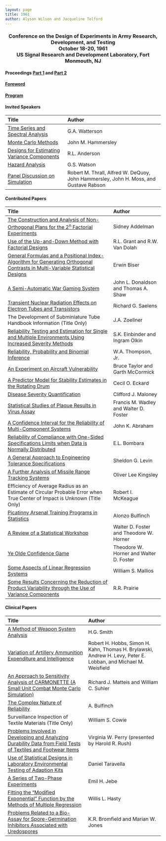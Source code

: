 ```yaml
---
layout: page
title: 1961
author: Alyson Wilson and Jacqueline Telford
---
```


<div align="center"><h3>Conference on the Design of Experiments in Army Research, Development, and Testing<br>
October 18-20, 1961<br>
US Signal Research and Development Laboratory, Fort Monmouth, NJ</h3></div>


#### Proceedings [Part 1](https://alysongwilson.github.io/ACAS/DOE2/DOE07_Part1.pdf#page=1) and [Part 2](https://alysongwilson.github.io/ACAS/DOE2/DOE07_Part2.pdf#page=1)

#### [Foreword](https://alysongwilson.github.io/ACAS/DOE2/DOE07_Part1.pdf#page=9)

#### [Program](https://alysongwilson.github.io/ACAS/DOE2/DOE07_Part1.pdf#page=11)


#### Invited Speakers

| Title | Author |
| :--- | :--- |
| [Time Series and Spectral Analysis](https://alysongwilson.github.io/ACAS/DOE2/DOE07_Part1.pdf#page=19) | G.A. Watterson |
| [Monte Carlo Methods](https://alysongwilson.github.io/ACAS/DOE2/DOE07_Part1.pdf#page=35) | John M. Hammersley |
| [Designs for Estimating Variance Components](https://alysongwilson.github.io/ACAS/DOE2/DOE07_Part2.pdf#page=489) | R.L. Anderson |
| [Hazard Analysis](https://alysongwilson.github.io/ACAS/DOE2/DOE07_Part2.pdf#page=533) | G.S. Watson |
| [Panel Discussion on Simulation](https://alysongwilson.github.io/ACAS/DOE2/DOE07_Part2.pdf#page=293) | Robert M. Thrall, Alfred W. DeQuoy, John Hammersley, John H. Moss, and Gustave Rabson |


#### Contributed Papers

| Title | Author |
| :--- | :--- |
| [The Construction and Analysis of Non-Orthogonal Plans for the 2<sup>n</sup> Factorial Experiments](https://alysongwilson.github.io/ACAS/DOE2/DOE07_Part1.pdf#page=45) | Sidney Addelman |
| [Use of the Up-and-Down Method with Factorial Designs](https://alysongwilson.github.io/ACAS/DOE2/DOE07_Part1.pdf#page=57) | R.L. Grant and R.W. Van Dolah |
| [General Formulas and a Positional Index-Algorithm for Generating Orthogonal Contrasts in Multi-Variable Statistical Designs](https://alysongwilson.github.io/ACAS/DOE2/DOE07_Part1.pdf#page=85) | Erwin Biser |
| [A Semi-Automatic War Gaming System](https://alysongwilson.github.io/ACAS/DOE2/DOE07_Part1.pdf#page=201) | John L. Donaldson and Thomas A. Shaw |
| [Transient Nuclear Radiation Effects on Electron Tubes and Transistors](https://alysongwilson.github.io/ACAS/DOE2/DOE07_Part1.pdf#page=243) | Richard G. Saelens |
| The Development of Subminiature Tube Handbook Information (Title Only) | J.A. Zoellner |
| [Reliability Testing and Estimation for Single and Multiple Environments Using Increased Severity Methods](https://alysongwilson.github.io/ACAS/DOE2/DOE07_Part1.pdf#page=287) | S.K. Einbinder and Ingram Olkin |
| [Reliability, Probability and Binomial Inference](https://alysongwilson.github.io/ACAS/DOE2/DOE07_Part2.pdf#page=1) | W.A. Thompson, Jr. |
| [An Experiment on Aircraft Vulnerability](https://alysongwilson.github.io/ACAS/DOE2/DOE07_Part2.pdf#page=29) | Bruce Taylor and Garth McCormick |
| [A Predictor Model for Stability Estimates in the Rotating Drum](https://alysongwilson.github.io/ACAS/DOE2/DOE07_Part2.pdf#page=139) | Cecil O. Eckard |
| [Disease Severity Quantification](https://alysongwilson.github.io/ACAS/DOE2/DOE07_Part2.pdf#page=147) | Clifford J. Maloney |
| [Statistical Studies of Plaque Results in Virus Assay](https://alysongwilson.github.io/ACAS/DOE2/DOE07_Part2.pdf#page=185) | Francis M. Wadley and Walter D. Foster |
| [A Confidence Interval for the Reliability of Multi-Component Systems](https://alysongwilson.github.io/ACAS/DOE2/DOE07_Part2.pdf#page=191) | John K. Abraham |
| [Reliability of Compliance with One-Sided Specifications Limits when Data is Normally Distributed](https://alysongwilson.github.io/ACAS/DOE2/DOE07_Part2.pdf#page=227) | E.L. Bombara |
| [A General Approach to Engineering Tolerance Specifications](https://alysongwilson.github.io/ACAS/DOE2/DOE07_Part2.pdf#page=263) | Sheldon G. Levin |
| [A Further Analysis of Missile Range Tracking Systems](https://alysongwilson.github.io/ACAS/DOE2/DOE07_Part2.pdf#page=281) | Oliver Lee Kingsley |
| Efficiency of Average Radius as an Estimate of Circular Probable Error when True Center of Impact is Unknown (Title Only) | Robert I. McKeague |
| [Picatinny Arsenal Training Programs in Statistics](https://alysongwilson.github.io/ACAS/DOE2/DOE07_Part2.pdf#page=325) | Alonzo Bulfinch |
| [A Review of a Statistical Workshop](https://alysongwilson.github.io/ACAS/DOE2/DOE07_Part2.pdf#page=327) | Walter D. Foster and Theodore W. Horner |
| [Ye Olde Confidence Game](https://alysongwilson.github.io/ACAS/DOE2/DOE07_Part2.pdf#page=331) | Theodore W. Horner and Walter D. Foster |
| [Some Aspects of Linear Regression Systems](https://alysongwilson.github.io/ACAS/DOE2/DOE07_Part2.pdf#page=337) | William S. Mallios |
| [Some Results Concerning the Reduction of Product Variability through the Use of Variance Components](https://alysongwilson.github.io/ACAS/DOE2/DOE07_Part2.pdf#page=363) | R.R. Prairie |

 
#### Clinical Papers

| Title | Author |
| :--- | :--- |
| [A Method of Weapon System Analysis](https://alysongwilson.github.io/ACAS/DOE2/DOE07_Part2.pdf#page=61) | H.G. Smith |
| [Variation of Artillery Ammunition Expenditure and Intelligence](https://alysongwilson.github.io/ACAS/DOE2/DOE07_Part2.pdf#page=83) | Robert H. Hobbs, Simon H. Kahn, Thomas H. Brylawski, Andrew H. Levy, Peter E. Lobban, and Michael M. Weisfield |
| [An Approach to Sensitivity Analysis of CARMONETTE (A Small Unit Combat Monte Carlo Simulation)](https://alysongwilson.github.io/ACAS/DOE2/DOE07_Part2.pdf#page=91) | Richard J. Matteis and William C. Suhler |
| [The Complex Nature of Reliability](https://alysongwilson.github.io/ACAS/DOE2/DOE07_Part2.pdf#page=117) | A. Bulfinch |
| Surveillance Inspection of Textile Materials (Title Only) | William S. Cowie |
| [Problems Involved in Developing and Analyzing Durability Data from Field Tests of Textiles and Footwear Items](https://alysongwilson.github.io/ACAS/DOE2/DOE07_Part2.pdf#page=123) | Virginia W. Perry (presented by Harold R. Rush) |
| [Use of Statistical Designs in Laboratory Environmental Testing of Adaption Kits](https://alysongwilson.github.io/ACAS/DOE2/DOE07_Part2.pdf#page=397) | Daniel Taravella |
| [A Series of Two-Phase Experiments](https://alysongwilson.github.io/ACAS/DOE2/DOE07_Part2.pdf#page=447) | Emil H. Jebe |
| [Fitting the “Modified Exponential” Function by the Methods of Multiple Regression](https://alysongwilson.github.io/ACAS/DOE2/DOE07_Part2.pdf#page=469) | Willis L. Hasty |
| [Problems Related to a Bio-Assay for Spore-Germination Inhibitors Associated with Uredospores](https://alysongwilson.github.io/ACAS/DOE2/DOE07_Part2.pdf#page=475) | K.R. Bromfield and Marian W. Jones |
